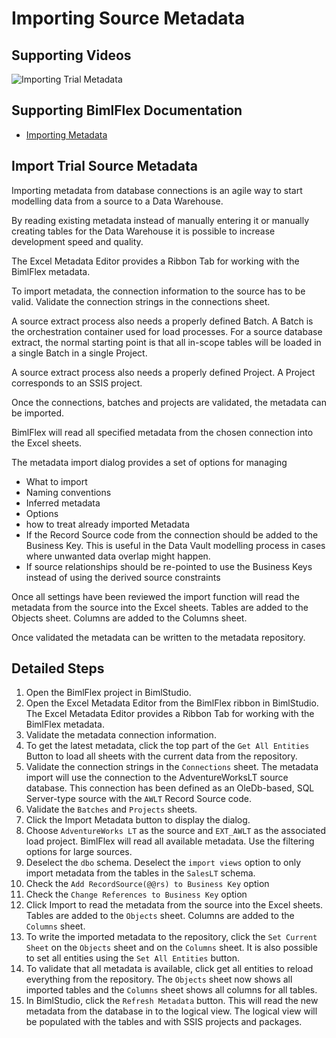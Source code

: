 # Importing Source Metadata

## Supporting Videos

![Importing Trial Metadata](https://www.youtube.com/watch?v=lXTtWMMFnRg?rel=0&autoplay=0)

## Supporting BimlFlex Documentation

- [Importing Metadata](https://varigence.com/Documentation/BimlFlex/Article/Importing+Metadata)

## Import Trial Source Metadata

Importing metadata from database connections is an agile way to start modelling data from a source to a Data Warehouse.

By reading existing metadata instead of manually entering it or manually creating tables for the Data Warehouse it is possible to increase development speed and quality.

The Excel Metadata Editor provides a Ribbon Tab for working with the BimlFlex metadata.

To import metadata, the connection information to the source has to be valid. Validate the connection strings in the connections sheet.

A source extract process also needs a properly defined Batch. A Batch is the orchestration container used for load processes. For a source database extract, the normal starting point is that all in-scope tables will be loaded in a single Batch in a single Project.

A source extract process also needs a properly defined Project. A Project corresponds to an SSIS project.

Once the connections, batches and projects are validated, the metadata can be imported.

BimlFlex will read all specified metadata from the chosen connection into the Excel sheets.

The metadata import dialog provides a set of options for managing

- What to import
- Naming conventions
- Inferred metadata
- Options
- how to treat already imported Metadata
- If the Record Source code from the connection should be added to the Business Key. This is useful in the Data Vault modelling process in cases where unwanted data overlap might happen.
- If source relationships should be re-pointed to use the Business Keys instead of using the derived source constraints

Once all settings have been reviewed the import function will read the metadata from the source into the Excel sheets.
Tables are added to the Objects sheet. Columns are added to the Columns sheet.

Once validated the metadata can be written to the metadata repository.

## Detailed Steps

1. Open the BimlFlex project in BimlStudio.
1. Open the Excel Metadata Editor from the BimlFlex ribbon in BimlStudio.
    The Excel Metadata Editor provides a Ribbon Tab for working with the BimlFlex metadata.
1. Validate the metadata connection information.
1. To get the latest metadata, click the top part of the `Get All Entities` Button to load all sheets with the current data from the repository.
1. Validate the connection strings in the `Connections` sheet.
    The metadata import will use the connection to the AdventureWorksLT source database. This connection has been defined as an OleDb-based, SQL Server-type source with the `AWLT` Record Source code.
1. Validate the `Batches` and `Projects` sheets.
1. Click the Import Metadata button to display the dialog.
1. Choose `AdventureWorks LT` as the source and `EXT_AWLT` as the associated load project.
    BimlFlex will read all available metadata. Use the filtering options for large sources.
1. Deselect the `dbo` schema. Deselect the `import views` option to only import metadata from the tables in the `SalesLT` schema.
1. Check the `Add RecordSource(@@rs) to Business Key` option
1. Check the `Change References to Business Key` option
1. Click Import to read the metadata from the source into the Excel sheets.
    Tables are added to the `Objects` sheet. Columns are added to the `Columns` sheet.
1. To write the imported metadata to the repository, click the `Set Current Sheet` on the `Objects` sheet and on the `Columns` sheet. It is also possible to set all entities using the `Set All Entities` button.
1. To validate that all metadata is available, click get all entities to reload everything from the repository.
    The `Objects` sheet now shows all imported tables and the `Columns` sheet shows all columns for all tables.
1. In BimlStudio, click the `Refresh Metadata` button. This will read the new metadata from the database in to the logical view. The logical view will be populated with the tables and with SSIS projects and packages.